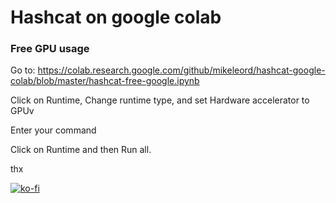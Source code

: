 # Hashcat on google colab 
### Free GPU usage


Go to: https://colab.research.google.com/github/mikeleord/hashcat-google-colab/blob/master/hashcat-free-google.ipynb

Click on Runtime, Change runtime type, and set Hardware accelerator to GPUv

Enter your command

Click on Runtime and then Run all.

thx

[![ko-fi](https://www.ko-fi.com/img/githubbutton_sm.svg)](https://ko-fi.com/W7W3YRTC)

